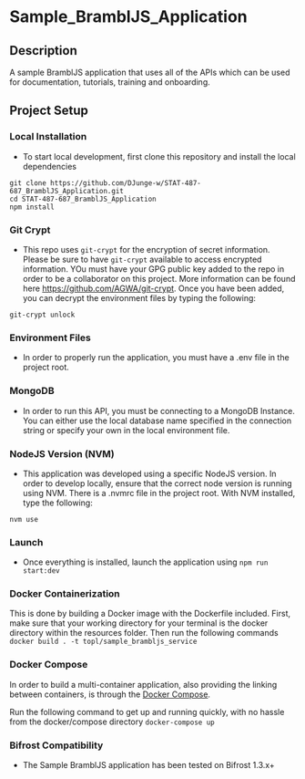 # Sample_BramblJS_Application

## Description
A sample BramblJS application that uses all of the APIs which can be used for documentation, tutorials, training and onboarding. 

## Project Setup
### Local Installation
* To start local development, first clone this repository and install the local dependencies
```
git clone https://github.com/DJunge-w/STAT-487-687_BramblJS_Application.git
cd STAT-487-687_BramblJS_Application
npm install
```

### Git Crypt
* This repo uses `git-crypt` for the encryption of secret information. Please be sure to have `git-crypt` available to access encrypted information. YOu must have your GPG public key added to the repo in order to be a collaborator on this project. More information can be found here https://github.com/AGWA/git-crypt. Once you have been added, you can decrypt the environment files by typing the following: 
```
git-crypt unlock
```

### Environment Files
* In order to properly run the application, you must have a .env file in the project root. 

### MongoDB
* In order to run this API, you must be connecting to a MongoDB Instance. You can either use the local database name specified in the connection string or specify your own in the local environment file.  

### NodeJS Version (NVM)
* This application was developed using a specific NodeJS version. In order to develop locally, ensure that the correct node version is running using NVM. There is a .nvmrc file in the project root. With NVM installed, type the following: 
```
nvm use
```

### Launch
* Once everything is installed, launch the application using `npm run start:dev`

### Docker Containerization
This is done by building a Docker image with the Dockerfile included. First, make sure that your working directory for your terminal is the docker directory within the resources folder. Then run the following commands
`docker build . -t topl/sample_brambljs_service`

### Docker Compose
In order to build a multi-container application, also providing the linking between containers, is through the [Docker Compose](https://docs.docker.com/compose/overview/).

Run the following command to get up and running quickly, with no hassle from the docker/compose directory
`docker-compose up`

### Bifrost Compatibility
- The Sample BramblJS application has been tested on Bifrost 1.3.x+
